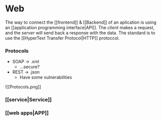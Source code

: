# Web

The way to connect the [[frontend]] & [[Backend]] of an aplication is using an [[application programming interface|API]].
The $client$ makes a request, and the $server$ will send back a response with the data.
The standard is to use the [[HyperText Transfer Protocol|HTTP]] protoccol.

### Protocols
- SOAP -> .xml
	- ...secure?
- REST  -> .json
	- Have some vulnerabilities

![[Protocols.png]]


### [[service|Service]]

### [[web apps|APP]]